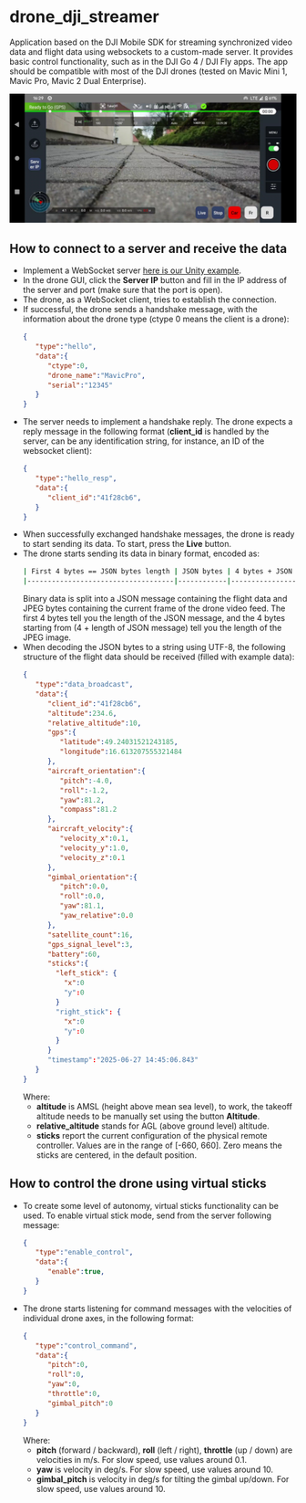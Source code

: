 # drone_dji_streamer

Application based on the DJI Mobile SDK for streaming synchronized video data and flight data using websockets to a custom-made server. It provides basic control functionality, such as in the DJI Go 4 / DJI Fly apps. The app should be compatible with most of the DJI drones (tested on Mavic Mini 1, Mavic Pro, Mavic 2 Dual Enterprise).

<img src=gui.png>

## How to connect to a server and receive the data

- Implement a WebSocket server [here is our Unity example](https://github.com/robofit/drone_vstool/blob/minimal_client/DroCo/Assets/Scripts/WebSocketServer.cs).
- In the drone GUI, click the **Server IP** button and fill in the IP address of the server and port (make sure that the port is open).
- The drone, as a WebSocket client, tries to establish the connection.
- If successful, the drone sends a handshake message, with the information about the drone type (ctype 0 means the client is a drone):
  ```json
  {
     "type":"hello",
     "data":{
        "ctype":0,
        "drone_name":"MavicPro",
        "serial":"12345"
     }
  }
  ```
- The server needs to implement a handshake reply. The drone expects a reply message in the following format (**client_id** is handled by the server, can be any identification string, for instance, an ID of the websocket client):
  ```json
  {
     "type":"hello_resp",
     "data":{
        "client_id":"41f28cb6",
     }
  }
  ```
- When successfully exchanged handshake messages, the drone is ready to start sending its data. To start, press the **Live** button.
- The drone starts sending its data in binary format, encoded as:
  ```bash
  | First 4 bytes == JSON bytes length | JSON bytes | 4 bytes + JSON bytes length + 4 bytes == JPEG image bytes length | JPEG bytes |
  |------------------------------------|------------|------------------------------------------------------------------|------------| 
  ```
  Binary data is split into a JSON message containing the flight data and JPEG bytes containing the current frame of the drone video feed. The first 4 bytes tell you the length of the JSON message, and the 4 bytes starting from (4 + length of JSON message) tell you the length of the JPEG image.
- When decoding the JSON bytes to a string using UTF-8, the following structure of the flight data should be received (filled with example data):
  ```json
  {
     "type":"data_broadcast",
     "data":{
        "client_id":"41f28cb6",
        "altitude":234.6,
        "relative_altitude":10,
        "gps":{
           "latitude":49.24031521243185,
           "longitude":16.613207555321484
        },
        "aircraft_orientation":{
           "pitch":-4.0,
           "roll":-1.2,
           "yaw":81.2,
           "compass":81.2
        },
        "aircraft_velocity":{
           "velocity_x":0.1,
           "velocity_y":1.0,
           "velocity_z":0.1
        },
        "gimbal_orientation":{
           "pitch":0.0,
           "roll":0.0,
           "yaw":81.1,
           "yaw_relative":0.0
        },
        "satellite_count":16,
        "gps_signal_level":3,
        "battery":60,
        "sticks":{
          "left_stick": {
            "x":0
            "y":0
          }
          "right_stick": {
            "x":0
            "y":0
          }
        }
        "timestamp":"2025-06-27 14:45:06.843"
     }
  }
  ```
  Where:
  - **altitude** is AMSL (height above mean sea level), to work, the takeoff altitude needs to be manually set using the button **Altitude**.
  - **relative_altitude** stands for AGL (above ground level) altitude.
  - **sticks** report the current configuration of the physical remote controller. Values are in the range of [-660, 660]. Zero means the sticks are centered, in the default position.
 
## How to control the drone using virtual sticks

- To create some level of autonomy, virtual sticks functionality can be used. To enable virtual stick mode, send from the server following message:
  ```json
  {
     "type":"enable_control",
     "data":{
        "enable":true,
     }
  }
  ```
- The drone starts listening for command messages with the velocities of individual drone axes, in the following format:
  ```json
  {
     "type":"control_command",
     "data":{
        "pitch":0,  
        "roll":0,
        "yaw":0,
        "throttle":0,
        "gimbal_pitch":0
     }
  }
  ```
  Where:
  - **pitch** (forward / backward), **roll** (left / right), **throttle** (up / down)  are velocities in m/s. For slow speed, use values around 0.1.
  - **yaw** is velocity in deg/s. For slow speed, use values around 10.
  - **gimbal_pitch** is velocity in deg/s for tilting the gimbal up/down. For slow speed, use values around 10.

  
